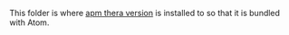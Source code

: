 This folder is where [apm thera version](https://github.com/TheraPackages/apm) is installed to so that
it is bundled with Atom.
